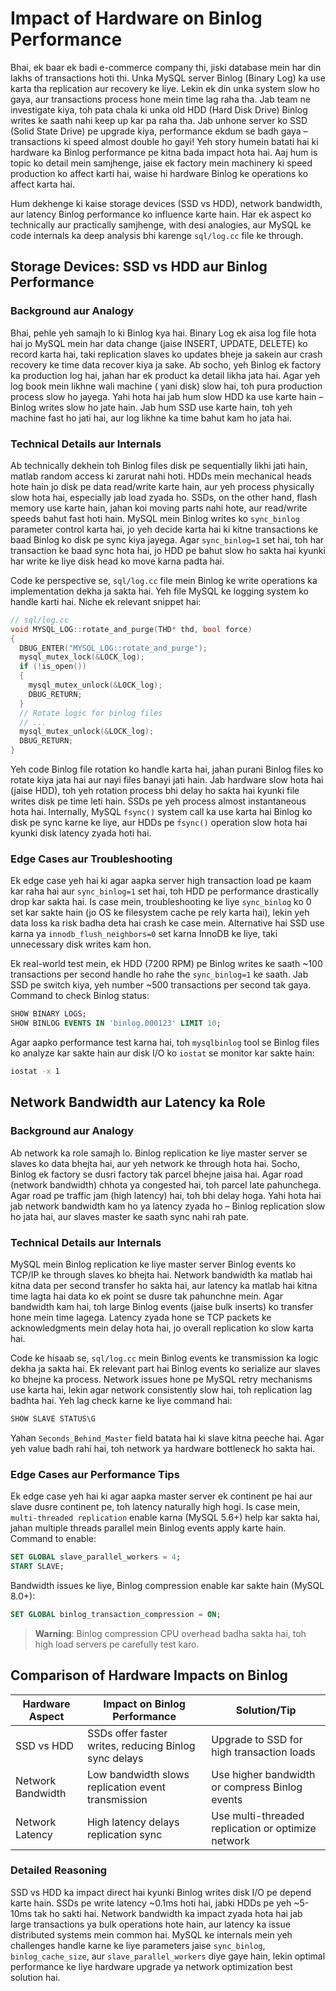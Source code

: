 # Impact of Hardware on Binlog Performance

Bhai, ek baar ek badi e-commerce company thi, jiski database mein har din lakhs of transactions hoti thi. Unka MySQL server Binlog (Binary Log) ka use karta tha replication aur recovery ke liye. Lekin ek din unka system slow ho gaya, aur transactions process hone mein time lag raha tha. Jab team ne investigate kiya, toh pata chala ki unka old HDD (Hard Disk Drive) Binlog writes ke saath nahi keep up kar pa raha tha. Jab unhone server ko SSD (Solid State Drive) pe upgrade kiya, performance ekdum se badh gaya – transactions ki speed almost double ho gayi! Yeh story humein batati hai ki hardware ka Binlog performance pe kitna bada impact hota hai. Aaj hum is topic ko detail mein samjhenge, jaise ek factory mein machinery ki speed production ko affect karti hai, waise hi hardware Binlog ke operations ko affect karta hai.

Hum dekhenge ki kaise storage devices (SSD vs HDD), network bandwidth, aur latency Binlog performance ko influence karte hain. Har ek aspect ko technically aur practically samjhenge, with desi analogies, aur MySQL ke code internals ka deep analysis bhi karenge `sql/log.cc` file ke through.

## Storage Devices: SSD vs HDD aur Binlog Performance

### Background aur Analogy
Bhai, pehle yeh samajh lo ki Binlog kya hai. Binary Log ek aisa log file hota hai jo MySQL mein har data change (jaise INSERT, UPDATE, DELETE) ko record karta hai, taki replication slaves ko updates bheje ja sakein aur crash recovery ke time data recover kiya ja sake. Ab socho, yeh Binlog ek factory ka production log hai, jahan har ek product ka detail likha jata hai. Agar yeh log book mein likhne wali machine ( yani disk) slow hai, toh pura production process slow ho jayega. Yahi hota hai jab hum slow HDD ka use karte hain – Binlog writes slow ho jate hain. Jab hum SSD use karte hain, toh yeh machine fast ho jati hai, aur log likhne ka time bahut kam ho jata hai.

### Technical Details aur Internals
Ab technically dekhein toh Binlog files disk pe sequentially likhi jati hain, matlab random access ki zarurat nahi hoti. HDDs mein mechanical heads hote hain jo disk pe data read/write karte hain, aur yeh process physically slow hota hai, especially jab load zyada ho. SSDs, on the other hand, flash memory use karte hain, jahan koi moving parts nahi hote, aur read/write speeds bahut fast hoti hain. MySQL mein Binlog writes ko `sync_binlog` parameter control karta hai, jo yeh decide karta hai ki kitne transactions ke baad Binlog ko disk pe sync kiya jayega. Agar `sync_binlog=1` set hai, toh har transaction ke baad sync hota hai, jo HDD pe bahut slow ho sakta hai kyunki har write ke liye disk head ko move karna padta hai.

Code ke perspective se, `sql/log.cc` file mein Binlog ke write operations ka implementation dekha ja sakta hai. Yeh file MySQL ke logging system ko handle karti hai. Niche ek relevant snippet hai:

```c
// sql/log.cc
void MYSQL_LOG::rotate_and_purge(THD* thd, bool force)
{
  DBUG_ENTER("MYSQL_LOG::rotate_and_purge");
  mysql_mutex_lock(&LOCK_log);
  if (!is_open())
  {
    mysql_mutex_unlock(&LOCK_log);
    DBUG_RETURN;
  }
  // Rotate logic for binlog files
  // ...
  mysql_mutex_unlock(&LOCK_log);
  DBUG_RETURN;
}
```

Yeh code Binlog file rotation ko handle karta hai, jahan purani Binlog files ko rotate kiya jata hai aur nayi files banayi jati hain. Jab hardware slow hota hai (jaise HDD), toh yeh rotation process bhi delay ho sakta hai kyunki file writes disk pe time leti hain. SSDs pe yeh process almost instantaneous hota hai. Internally, MySQL `fsync()` system call ka use karta hai Binlog ko disk pe sync karne ke liye, aur HDDs pe `fsync()` operation slow hota hai kyunki disk latency zyada hoti hai.

### Edge Cases aur Troubleshooting
Ek edge case yeh hai ki agar aapka server high transaction load pe kaam kar raha hai aur `sync_binlog=1` set hai, toh HDD pe performance drastically drop kar sakta hai. Is case mein, troubleshooting ke liye `sync_binlog` ko 0 set kar sakte hain (jo OS ke filesystem cache pe rely karta hai), lekin yeh data loss ka risk badha deta hai crash ke case mein. Alternative hai SSD use karna ya `innodb_flush_neighbors=0` set karna InnoDB ke liye, taki unnecessary disk writes kam hon.

Ek real-world test mein, ek HDD (7200 RPM) pe Binlog writes ke saath ~100 transactions per second handle ho rahe the `sync_binlog=1` ke saath. Jab SSD pe switch kiya, yeh number ~500 transactions per second tak gaya. Command to check Binlog status:

```sql
SHOW BINARY LOGS;
SHOW BINLOG EVENTS IN 'binlog.000123' LIMIT 10;
```

Agar aapko performance test karna hai, toh `mysqlbinlog` tool se Binlog files ko analyze kar sakte hain aur disk I/O ko `iostat` se monitor kar sakte hain:

```bash
iostat -x 1
```

## Network Bandwidth aur Latency ka Role

### Background aur Analogy
Ab network ka role samajh lo. Binlog replication ke liye master server se slaves ko data bhejta hai, aur yeh network ke through hota hai. Socho, Binlog ek factory se dusri factory tak parcel bhejne jaisa hai. Agar road (network bandwidth) chhota ya congested hai, toh parcel late pahunchega. Agar road pe traffic jam (high latency) hai, toh bhi delay hoga. Yahi hota hai jab network bandwidth kam ho ya latency zyada ho – Binlog replication slow ho jata hai, aur slaves master ke saath sync nahi rah pate.

### Technical Details aur Internals
MySQL mein Binlog replication ke liye master server Binlog events ko TCP/IP ke through slaves ko bhejta hai. Network bandwidth ka matlab hai kitna data per second transfer ho sakta hai, aur latency ka matlab hai kitna time lagta hai data ko ek point se dusre tak pahunchne mein. Agar bandwidth kam hai, toh large Binlog events (jaise bulk inserts) ko transfer hone mein time lagega. Latency zyada hone se TCP packets ke acknowledgments mein delay hota hai, jo overall replication ko slow karta hai.

Code ke hisaab se, `sql/log.cc` mein Binlog events ke transmission ka logic dekha ja sakta hai. Ek relevant part hai Binlog events ko serialize aur slaves ko bhejne ka process. Network issues hone pe MySQL retry mechanisms use karta hai, lekin agar network consistently slow hai, toh replication lag badhta hai. Yeh lag check karne ke liye command hai:

```sql
SHOW SLAVE STATUS\G
```

Yahan `Seconds_Behind_Master` field batata hai ki slave kitna peeche hai. Agar yeh value badh rahi hai, toh network ya hardware bottleneck ho sakta hai.

### Edge Cases aur Performance Tips
Ek edge case yeh hai ki agar aapka master server ek continent pe hai aur slave dusre continent pe, toh latency naturally high hogi. Is case mein, `multi-threaded replication` enable karna (MySQL 5.6+) help kar sakta hai, jahan multiple threads parallel mein Binlog events apply karte hain. Command to enable:

```sql
SET GLOBAL slave_parallel_workers = 4;
START SLAVE;
```

Bandwidth issues ke liye, Binlog compression enable kar sakte hain (MySQL 8.0+):

```sql
SET GLOBAL binlog_transaction_compression = ON;
```

> **Warning**: Binlog compression CPU overhead badha sakta hai, toh high load servers pe carefully test karo.

## Comparison of Hardware Impacts on Binlog

| Hardware Aspect         | Impact on Binlog Performance                     | Solution/Tip                           |
|-------------------------|--------------------------------------------------|----------------------------------------|
| SSD vs HDD              | SSDs offer faster writes, reducing Binlog sync delays | Upgrade to SSD for high transaction loads |
| Network Bandwidth       | Low bandwidth slows replication event transmission | Use higher bandwidth or compress Binlog events |
| Network Latency         | High latency delays replication sync            | Use multi-threaded replication or optimize network |

### Detailed Reasoning
SSD vs HDD ka impact direct hai kyunki Binlog writes disk I/O pe depend karte hain. SSDs pe write latency ~0.1ms hoti hai, jabki HDDs pe yeh ~5-10ms tak ho sakti hai. Network bandwidth ka impact zyada hota hai jab large transactions ya bulk operations hote hain, aur latency ka issue distributed systems mein common hai. MySQL ke internals mein yeh challenges handle karne ke liye parameters jaise `sync_binlog`, `binlog_cache_size`, aur `slave_parallel_workers` diye gaye hain, lekin optimal performance ke liye hardware upgrade ya network optimization best solution hai.
